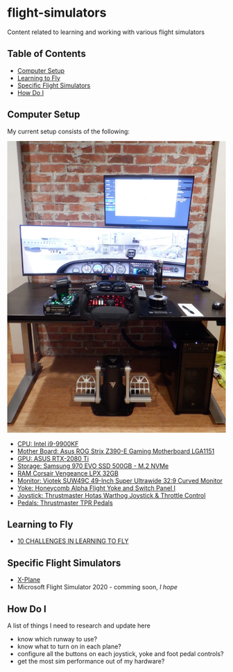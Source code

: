 # flight-simulators
Content related to learning and working with various flight simulators

## Table of Contents
- [Computer Setup](#computer-setup)
- [Learning to Fly](#learning-to-fly)
- [Specific Flight Simulators](#specific-flight-simulators)
- [How Do I](#how-do-i)

## Computer Setup

My current setup consists of the following:

![](./media/simsetup.jpg)

- [CPU: Intel i9-9900KF](https://www.amazon.com/Intel-BX80684I99900KF-i9-9900KF-Processor-Unlocked/dp/B07MGBZWDZ)
- [Mother Board: Asus ROG Strix Z390-E Gaming Motherboard LGA1151](https://www.amazon.com/gp/product/B07HCPLQ2H)
- [GPU: ASUS RTX-2080 Ti](https://www.amazon.com/ASUS-GeForce-Dual-Fan-Graphics-DUAL-RTX2080TI-11G/)
- [Storage: Samsung 970 EVO SSD 500GB - M.2 NVMe](https://www.amazon.com/Samsung-970-EVO-500GB-MZ-V7E500BW/dp/B07BN4NJ2J/)
- [RAM Corsair Vengeance LPX 32GB](https://www.amazon.com/gp/product/B0134EW44S)
- [Monitor: Viotek SUW49C 49-Inch Super Ultrawide 32:9 Curved Monitor](https://www.amazon.com/VIOTEK-SUW49C-49-Inch-Super-Ultrawide/dp/B07L44N45F)
- [Yoke: Honeycomb Alpha Flight Yoke and Switch Panel I](http://www.mypilotstore.com/mypilotstore/sep/13520)
- [Joystick: Thrustmaster Hotas Warthog Joystick & Throttle Control](https://www.amazon.com/gp/product/B00371R8P4/)
- [Pedals: Thrustmaster TPR Pedals](https://www.amazon.com/gp/product/B07DQY8LVC/)

## Learning to Fly
- [10 CHALLENGES IN LEARNING TO FLY](https://www.aopa.org/news-and-media/all-news/2016/december/flight-training-magazine/ten-challenges)

## Specific Flight Simulators

- [X-Plane](./x-plane/README.md)
- Microsoft Flight Simulator 2020 - comming soon, *I hope*

## How Do I
  A list of things I need to research and update here
  - know which runway to use?
  - know what to turn on in each plane?
  - configure all the buttons on each joystick, yoke and foot pedal controls?
  - get the most sim performance out of my hardware?


